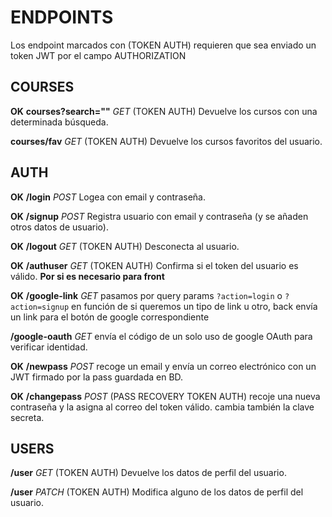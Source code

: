 # ENDPOINTS

Los endpoint marcados con (TOKEN AUTH) requieren que sea enviado un token JWT por el campo AUTHORIZATION

## COURSES

**OK** **courses?search=""** _GET_ (TOKEN AUTH) Devuelve los cursos con una determinada búsqueda.

**courses/fav** _GET_ (TOKEN AUTH) Devuelve los cursos favoritos del usuario.

## AUTH

**OK** **/login** _POST_ Logea con email y contraseña.

**OK** **/signup** _POST_ Registra usuario con email y contraseña (y se añaden otros datos de usuario).

**OK** **/logout** _GET_ (TOKEN AUTH) Desconecta al usuario.

**OK** **/authuser** _GET_ (TOKEN AUTH) Confirma si el token del usuario es válido. **Por si es necesario para front**

**OK** **/google-link** _GET_ pasamos por query params `?action=login` o `?action=signup` en función de si queremos un tipo de link u otro, back envía un link para el botón de google correspondiente

**/google-oauth** _GET_ envía el código de un solo uso de google OAuth para verificar identidad.

**OK** **/newpass** _POST_ recoge un email y envía un correo electrónico con un JWT firmado por la pass guardada en BD.

**OK** **/changepass** _POST_ (PASS RECOVERY TOKEN AUTH) recoje una nueva contraseña y la asigna al correo del token válido. cambia también la clave secreta.

## USERS

**/user** _GET_ (TOKEN AUTH) Devuelve los datos de perfil del usuario.

**/user** _PATCH_ (TOKEN AUTH) Modifica alguno de los datos de perfil del usuario.
